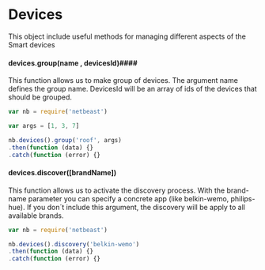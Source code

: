 # Devices

This object include useful methods for managing different aspects of the Smart devices

#### devices.group(name , devicesId)####
This function allows us to make group of devices. The argument name defines the group name. DevicesId will be an array of ids of the devices that should be grouped.

```javascript
var nb = require('netbeast')

var args = [1, 3, 7]

nb.devices().group('roof', args)
.then(function (data) {}
.catch(function (error) {}
```

#### devices.discover([brandName])

This function allows us to activate the discovery process. With the brand-name parameter you can specify a concrete app (like belkin-wemo, philips-hue). If you don´t include this argument, the discovery will be apply to all available brands.

```javascript
var nb = require('netbeast')

nb.devices().discovery('belkin-wemo')
.then(function (data) {}
.catch(function (error) {}
```